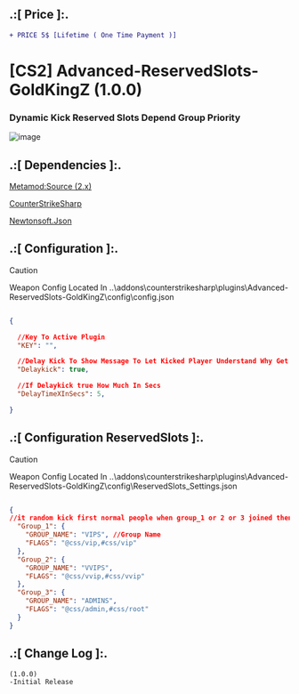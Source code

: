 
## .:[ Price ]:.
```diff
+ PRICE 5$ [Lifetime ( One Time Payment )] 
```

# [CS2] Advanced-ReservedSlots-GoldKingZ (1.0.0)  

### Dynamic Kick Reserved Slots Depend Group Priority

![image](https://github.com/oqyh/cs2-Private-Plugins/assets/48490385/c7eea100-f571-40e9-880c-ef2414e055d6)


## .:[ Dependencies ]:.
[Metamod:Source (2.x)](https://www.sourcemm.net/downloads.php/?branch=master)

[CounterStrikeSharp](https://github.com/roflmuffin/CounterStrikeSharp/releases)

[Newtonsoft.Json](https://www.nuget.org/packages/Newtonsoft.Json)


## .:[ Configuration ]:.

> [!CAUTION]
> Weapon Config Located In ..\addons\counterstrikesharp\plugins\Advanced-ReservedSlots-GoldKingZ\config\config.json                                         

```json

{

  //Key To Active Plugin
  "KEY": "",

  //Delay Kick To Show Message To Let Kicked Player Understand Why Get Kicked
  "Delaykick": true,

  //If Delaykick true How Much In Secs
  "DelayTimeXInSecs": 5,

}

```


## .:[ Configuration ReservedSlots ]:.

> [!CAUTION]
> Weapon Config Located In ..\addons\counterstrikesharp\plugins\Advanced-ReservedSlots-GoldKingZ\config\ReservedSlots_Settings.json                                         
```json

{
//it random kick first normal people when group_1 or 2 or 3 joined then if no normal people in game it random kick Group_1 and so on...
  "Group_1": {
    "GROUP_NAME": "VIPS", //Group Name
    "FLAGS": "@css/vip,#css/vip"
  },
  "Group_2": {
    "GROUP_NAME": "VVIPS",
    "FLAGS": "@css/vvip,#css/vvip"
  },
  "Group_3": {
    "GROUP_NAME": "ADMINS",
    "FLAGS": "@css/admin,#css/root"
  }
}

```

## .:[ Change Log ]:.
```
(1.0.0)
-Initial Release
```
